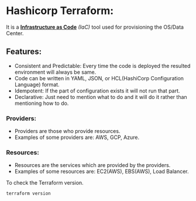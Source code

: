 # Hashicorp Terraform: 

It is a **[Infrastructure as Code](Guide/Infrastructure_as_Code.md)** *(IaC)* tool used for provisioning the OS/Data Center.

## Features:
- Consistent and Predictable: Every time the code is deployed the resulted environment will always be same.
- Code can be written in YAML, JSON, or HCL(HashiCorp Configuration Language) format.
- Idempotent: If the part of configuration exists it will not run that part.
- Declarative: Just need to mention what to do and it will do it rather than mentioning how to do.

### Providers:
- Providers are those who provide resources.
- Examples of some providers are: AWS, GCP, Azure.

### Resources:
- Resources are the services which are provided by the providers.
- Examples of some resources are: EC2(AWS), EBS(AWS), Load Balancer.

To check the Terraform version.
```
terraform version
```